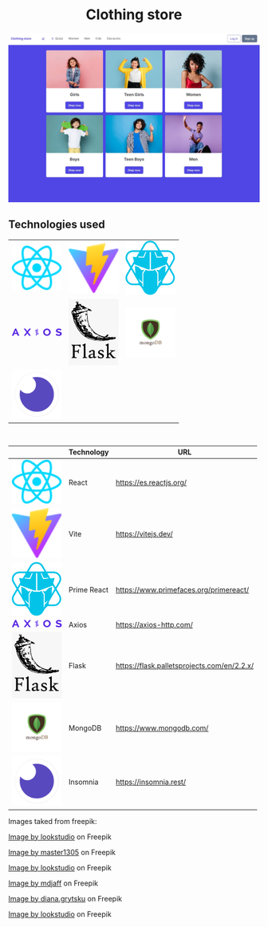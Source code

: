 
<h1 style="text-align: center;">Clothing store</h1>

<img title="Home image" alt="Home image" src="./public/images/home-page.JPG">

<br />

## Technologies used
<table align="center">

  </tr>
    <td>
        <img alt="" src="./public/images/../../src/assets/react.svg" width="100">
    </td>
    <td>
        <img alt="" src="./public/images/../vite.svg" width="100">
    </td>
     <td>
        <img alt="" src="./public/images/primereact-logo.png" width="100">
    </td>
  </tr>

  </tr>
    <td>
        <img alt="" src="./public/images/axios-logo.svg" width="100">
    </td>
    <td>
        <img alt="" src="./public/images/flask-logo.png" width="100">
    </td>
     <td>
        <img alt="" src="./public/images/modo-db-logo.jpg" width="100">
    </td>
  </tr>
  </tr>
    <td>
        <img alt="" src="./public/images/insomnia-logo.png" width="100">
    </td>
  </tr>
</table>

<br/>

<div align="center">

|  | Technology | URL |
| ---  | ---        | --- |
|<img alt="" src="./public/images/../../src/assets/react.svg" width="100">| React | <a href="URL"> https://es.reactjs.org/</a>  |
|<img alt="" src="./public/vite.svg" width="100">| Vite | <a href="URL">	https://vitejs.dev/</a>  |
|<img alt="" src="./public/images/primereact-logo.png" width="100">| Prime React | <a href="URL">https://www.primefaces.org/primereact/	</a>  |
|<img alt="" src="./public/images/axios-logo.svg" width="100">| Axios | <a href="URL">https://axios-http.com/	</a>  |
|<img alt="" src="./public/images/flask-logo.png" width="100">| Flask | <a href="URL">https://flask.palletsprojects.com/en/2.2.x/</a>  |
|<img alt="" src="./public/images/modo-db-logo.jpg" width="100">| MongoDB | <a href="URL">https://www.mongodb.com/</a>  |
|<img alt="" src="./public/images/insomnia-logo.png" width="100">| Insomnia | <a href="URL">https://insomnia.rest/</a>  |

</div>

Images taked from freepik:

<a href="https://www.freepik.com/free-photo/joyful-preteen-kid-with-curly-hair-laughing-camera-studio-shot-carefree-little-girl-isolated-pink-background_12431989.htm#query=child&position=13&from_view=search">Image by lookstudio</a> on Freepik

<a href="https://www.freepik.com/free-photo/asian-teenager-s-portrait-isolated-blue-studio-background-beautiful-female-brunette-model-with-long-hair-concept-human-emotions-facial-expression-sales-ad-happy-winning-bet-concept_12265414.htm#query=teen%20girl&position=2&from_view=search">Image by master1305</a> on Freepik

<a href="https://www.freepik.com/free-photo/front-view-refined-woman-with-black-curly-hair_12860192.htm#page=4&position=19&from_view=author">Image by lookstudio</a> on Freepik

<a href="https://www.freepik.com/free-photo/front-view-cute-boy-white-t-shirt-yellow-jeans-holding-green-skateboard-blue-space_8252507.htm#query=boy&position=1&from_view=search">Image by mdjaff</a> on Freepik

<a href="https://www.freepik.com/free-photo/young-curly-man-with-thumbs-up-isolated-blue-wall_8472689.htm#query=young%20man&position=11&from_view=search">Image by diana.grytsku</a> on Freepik

<a href="https://www.freepik.com/free-photo/curly-funny-male-model-jumping-laughing-joyful-young-man-t-shirt-jeans-dancing_13462326.htm#query=man&position=3&from_view=search">Image by lookstudio</a> on Freepik